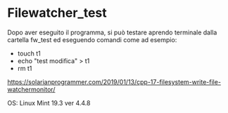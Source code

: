 # Filewatcher_test

Dopo aver eseguito il programma, si può testare aprendo terminale dalla cartella fw_test ed eseguendo comandi come ad esempio:

- touch t1
- echo "test modifica" > t1
- rm t1

https://solarianprogrammer.com/2019/01/13/cpp-17-filesystem-write-file-watchermonitor/

OS: Linux Mint 19.3 ver 4.4.8
